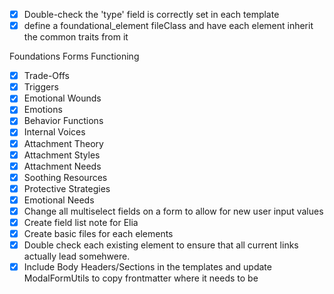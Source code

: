 ---
---

- [x] Double-check the 'type' field is correctly set in each template
- [x] define a foundational_element fileClass and have each element inherit the common traits from it

Foundations Forms Functioning
- [x] Trade-Offs
- [x] Triggers
- [x] Emotional Wounds
- [x] Emotions
- [x] Behavior Functions
- [x] Internal Voices
- [x] Attachment Theory
- [x] Attachment Styles
- [x] Attachment Needs
- [x] Soothing Resources
- [x] Protective Strategies
- [x] Emotional Needs
- [x] Change all multiselect fields on a form to allow for new user input values
- [x] Create field list note for Elia
- [x] Create basic files for each elements
- [x] Double check each existing element to ensure that all current links actually lead somehwere. 
- [x] Include Body Headers/Sections in the templates and update ModalFormUtils to copy frontmatter where it needs to be
